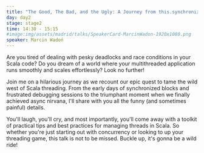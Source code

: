 ```yaml
---
title: "The Good, The Bad, and the Ugly: A Journey from this.synchronized to Asynchronous Code"
day: day2
stage: stage2
time: 14:30 - 15:15
#image:img/assets/madrid/talks/SpeakerCard-MarcinWadon-1920x1080.png
speaker: Marcin Wadoń
---
```


Are you tired of dealing with pesky deadlocks and race conditions in your Scala code? Do you dream of a world where your multithreaded application runs smoothly and scales effortlessly? Look no further!

Join me on a hilarious journey as we recount our epic quest to tame the wild west of Scala threading. From the early days of synchronized blocks and frustrated debugging sessions to the triumphant moment when we finally achieved async nirvana, I'll share with you all the funny (and sometimes painful) details.

You'll laugh, you'll cry, and most importantly, you'll come away with a toolkit of practical tips and best practices for managing threads in Scala. So whether you're just starting out with concurrency or looking to up your threading game, this talk is not to be missed. Buckle up, it's gonna be a wild ride!

